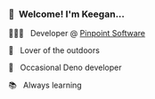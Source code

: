 ### 🎉&nbsp; Welcome! I'm Keegan...

👨🏻‍💻 &nbsp; Developer @ [Pinpoint Software](https://github.com/pinpt)

🌲  &nbsp; Lover of the outdoors

🦕 &nbsp; Occasional Deno developer

📚 &nbsp; Always learning
